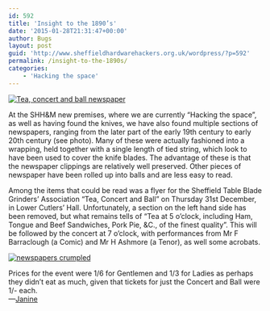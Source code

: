 ```yaml
---
id: 592
title: 'Insight to the 1890’s'
date: '2015-01-28T21:31:47+00:00'
author: Bugs
layout: post
guid: 'http://www.sheffieldhardwarehackers.org.uk/wordpress/?p=592'
permalink: /insight-to-the-1890s/
categories:
    - 'Hacking the space'
---
```


[![Tea, concert and ball newspaper](https://www.sheffieldhackspace.org.uk/wordpress/wp-content/uploads/2015/01/Tea-concert-and-ball-newspaper-e1422480493741.jpg)](https://www.sheffieldhackspace.org.uk/wordpress/wp-content/uploads/2015/01/Tea-concert-and-ball-newspaper-e1422480493741.jpg)

At the SHH&amp;M new premises, where we are currently “Hacking the space”, as well as having found the knives, we have also found multiple sections of newspapers, ranging from the later part of the early 19th century to early 20th century (see photo). Many of these were actually fashioned into a wrapping, held together with a single length of tied string, which look to have been used to cover the knife blades. The advantage of these is that the newspaper clippings are relatively well preserved. Other pieces of newspaper have been rolled up into balls and are less easy to read.

Among the items that could be read was a flyer for the Sheffield Table Blade Grinders’ Association “Tea, Concert and Ball” on Thursday 31st December, in Lower Cutlers’ Hall. Unfortunately, a section on the left hand side has been removed, but what remains tells of “Tea at 5 o’clock, including Ham, Tongue and Beef Sandwiches, Pork Pie, &amp;C., of the finest quality”. This will be followed by the concert at 7 o’clock, with performances from Mr F Barraclough (a Comic) and Mr H Ashmore (a Tenor), as well some acrobats.

[![newspapers crumpled](https://www.sheffieldhackspace.org.uk/wordpress/wp-content/uploads/2015/01/newspapers-crumpled.jpg)](https://www.sheffieldhackspace.org.uk/wordpress/wp-content/uploads/2015/01/newspapers-crumpled.jpg)

Prices for the event were 1/6 for Gentlemen and 1/3 for Ladies as perhaps they didn’t eat as much, given that tickets for just the Concert and Ball were 1/- each.  
 —[Janine](https://twitter.com/J9Kirby)